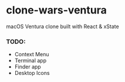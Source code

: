 # clone-wars-ventura
macOS Ventura clone built with React &amp; xState

### TODO:
- Context Menu
- Terminal app
- Finder app
- Desktop Icons
